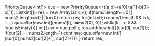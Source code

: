 PriorityQueue<int[]> que = new PriorityQueue<>((a,b)->a[0]+a[1]-b[0]-b[1]);
List<int[]> res = new ArrayList<>();
if(nums1.length==0 || nums2.length==0 || k==0) return res;
for(int i=0; i<nums1.length && i<k; i++) que.offer(new int[]{nums1[i], nums2[0], 0});
while(k-- > 0 && !que.isEmpty()){
int[] cur = que.poll();
res.add(new int[]{cur[0], cur[1]});
if(cur[2] == nums2.length-1) continue;
que.offer(new int[]{cur[0],nums2[cur[2]+1], cur[2]+1});
}
return res;